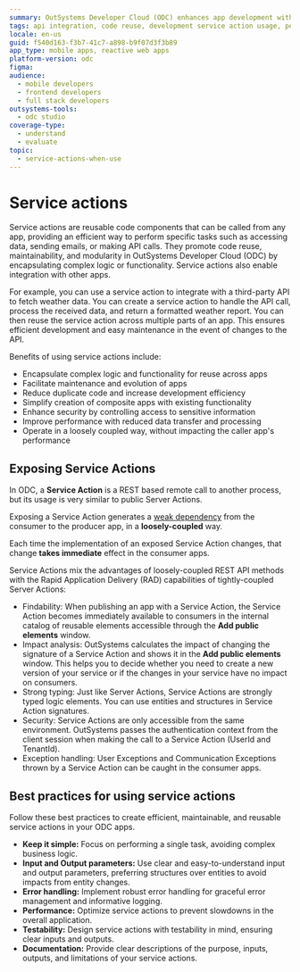 ```yaml
---
summary: OutSystems Developer Cloud (ODC) enhances app development with reusable service actions that encapsulate complex logic for efficiency and maintainability.
tags: api integration, code reuse, development service action usage, performance optimization
locale: en-us
guid: f540d163-f3b7-41c7-a898-b9f07d3f3b89
app_type: mobile apps, reactive web apps
platform-version: odc
figma:
audience:
  - mobile developers
  - frontend developers
  - full stack developers
outsystems-tools:
  - odc studio
coverage-type:
  - understand
  - evaluate
topic:
  - service-actions-when-use
---
```


# Service actions

Service actions are reusable code components that can be called from any app, providing an efficient way to perform specific tasks such as accessing data, sending emails, or making API calls. They promote code reuse, maintainability, and modularity in OutSystems Developer Cloud (ODC) by encapsulating complex logic or functionality. Service actions also enable integration with other apps.

For example, you can use a service action to integrate with a third-party API to fetch weather data. You can create a service action to handle the API call, process the received data, and return a formatted weather report. You can then reuse the service action across multiple parts of an app. This ensures efficient development and easy maintenance in the event of changes to the API.

Benefits of using service actions include:

* Encapsulate complex logic and functionality for reuse across apps
* Facilitate maintenance and evolution of apps
* Reduce duplicate code and increase development efficiency
* Simplify creation of composite apps with existing functionality
* Enhance security by controlling access to sensitive information
* Improve performance with reduced data transfer and processing
* Operate in a loosely coupled way, without impacting the caller app's performance

## Exposing Service Actions

In ODC, a **Service Action** is a REST based remote call to another process, but its usage is very similar to public Server Actions. 

Exposing a Service Action generates a [weak dependency](../building-apps/reuse/intro.md#weak-dependencies) from the consumer to the producer app, in a **loosely-coupled** way.

Each time the implementation of an exposed Service Action changes, that change **takes immediate** effect in the consumer apps.

Service Actions mix the advantages of loosely-coupled REST API methods with the Rapid Application Delivery (RAD) capabilities of tightly-coupled Server Actions:

* Findability: When publishing an app with a Service Action, the Service Action becomes immediately available to consumers in the internal catalog of reusable elements accessible through the **Add public elements** window.
* Impact analysis: OutSystems calculates the impact of changing the signature of a Service Action and shows it in the **Add public elements** window. This helps you to decide whether you need to create a new version of your service or if the changes in your service have no impact on consumers.
* Strong typing: Just like Server Actions, Service Actions are strongly typed logic elements. You can use entities and structures in Service Action signatures.
* Security: Service Actions are only accessible from the same environment. OutSystems passes the authentication context from the client session when making the call to a Service Action (UserId and TenantId).
* Exception handling: User Exceptions and Communication Exceptions thrown by a Service Action can be caught in the consumer apps.

## Best practices for using service actions

Follow these best practices to create efficient, maintainable, and reusable service actions in your ODC apps.

* **Keep it simple:** Focus on performing a single task, avoiding complex business logic.
* **Input and Output parameters:** Use clear and easy-to-understand input and output parameters, preferring structures over entities to avoid impacts from entity changes.
* **Error handling:** Implement robust error handling for graceful error management and informative logging.
* **Performance:** Optimize service actions to prevent slowdowns in the overall application.
* **Testability:** Design service actions with testability in mind, ensuring clear inputs and outputs.
* **Documentation:** Provide clear descriptions of the purpose, inputs, outputs, and limitations of your service actions.
